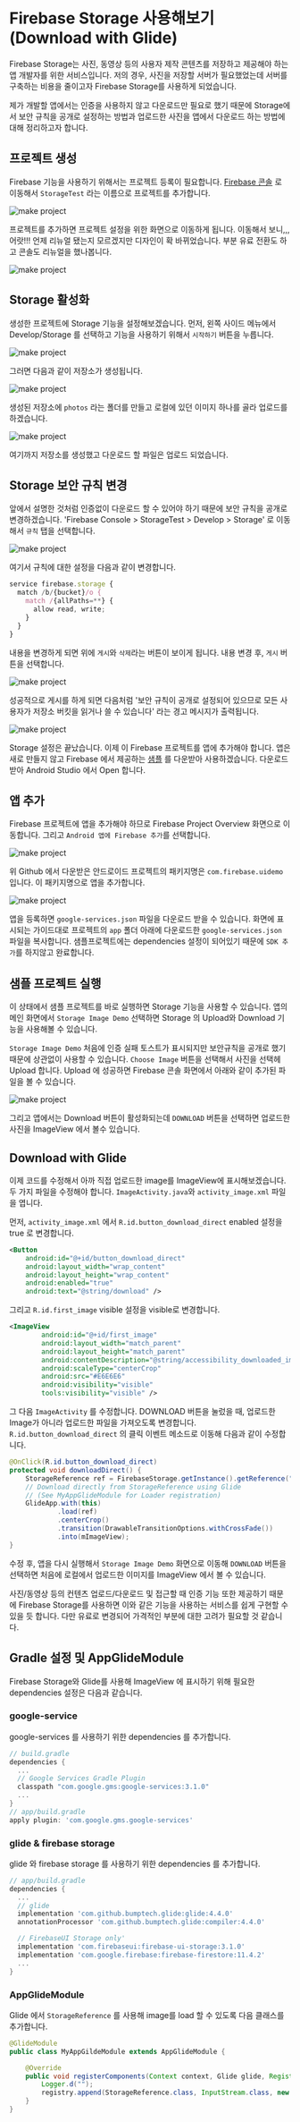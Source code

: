 # Firebase Storage 사용해보기 (Download with Glide)
Firebase Storage는 사진, 동영상 등의 사용자 제작 콘텐츠를 저장하고 제공해야 하는
앱 개발자를 위한 서비스입니다. 저의 경우, 사진을 저장할 서버가 필요했었는데
서버를 구축하는 비용을 줄이고자 Firebase Storage를 사용하게 되었습니다.

제가 개발할 앱에서는 인증을 사용하지 않고 다운로드만 필요로 했기 때문에
Storage에서 보안 규칙을 공개로 설정하는 방법과 업로드한 사진을 앱에서 다운로드 하는
방법에 대해 정리하고자 합니다.


## 프로젝트 생성
Firebase 기능을 사용하기 위해서는 프로젝트 등록이 필요합니다.
[Firebase 콘솔](https://console.firebase.google.com) 로 이동해서 `StorageTest`
라는 이름으로 프로젝트를 추가합니다.

![make project](https://github.com/amuyu/TIL/blob/master/blog/img/firebase_storage/1.png?raw=true)

프로젝트를 추가하면 프로젝트 설정을 위한 화면으로 이동하게 됩니다.
이동해서 보니,,, 어랏!!! 언제 리뉴얼 됐는지 모르겠지만 디자인이 확 바뀌었습니다.
부분 유료 전환도 하고 콘솔도 리뉴얼을 했나봅니다.

![make project](https://github.com/amuyu/TIL/blob/master/blog/img/firebase_storage/2.png?raw=true)


## Storage 활성화
생성한 프로젝트에 Storage 기능을 설정해보겠습니다.
먼저, 왼쪽 사이드 메뉴에서 Develop/Storage 를 선택하고 기능을 사용하기 위해서 `시작하기` 버튼을 누릅니다.

![make project](https://github.com/amuyu/TIL/blob/master/blog/img/firebase_storage/3.png?raw=true)

그러면 다음과 같이 저장소가 생성됩니다.

![make project](https://github.com/amuyu/TIL/blob/master/blog/img/firebase_storage/4.png?raw=true)

생성된 저장소에 `photos` 라는 폴더를 만들고 로컬에 있던 이미지 하나를 골라 업로드를 하겠습니다.

![make project](https://github.com/amuyu/TIL/blob/master/blog/img/firebase_storage/5.png?raw=true)

여기까지 저장소를 생성했고 다운로드 할 파일은 업로드 되었습니다.

## Storage 보안 규칙 변경
앞에서 설명한 것처럼 인증없이 다운로드 할 수 있어야 하기 때문에 보안 규칙을 공개로 변경하겠습니다.
'Firebase Console > StorageTest > Develop > Storage' 로 이동해서 `규칙` 탭을 선택합니다.

![make project](https://github.com/amuyu/TIL/blob/master/blog/img/firebase_storage/6.png?raw=true)

여기서 규칙에 대한 설정을 다음과 같이 변경합니다.

```javascript
service firebase.storage {
  match /b/{bucket}/o {
    match /{allPaths=**} {
      allow read, write;
    }
  }
}
```

내용을 변경하게 되면 위에 `게시`와 `삭제`라는 버튼이 보이게 됩니다. 내용 변경 후, `게시` 버튼을 선택합니다.

![make project](https://github.com/amuyu/TIL/blob/master/blog/img/firebase_storage/7.png?raw=true)

성공적으로 게시를 하게 되면 다음처럼 '보안 규칙이 공개로 설정되어 있으므로 모든 사용자가 저장소 버킷을 읽거나 쓸 수 있습니다'
라는 경고 메시지가 출력됩니다.

![make project](https://github.com/amuyu/TIL/blob/master/blog/img/firebase_storage/8.png?raw=true)

Storage 설정은 끝났습니다. 이제 이 Firebase 프로젝트를 앱에 추가해야 합니다.
앱은 새로 만들지 않고 Firebase 에서 제공하는 [샘플](https://github.com/firebase/FirebaseUI-Android) 를
다운받아 사용하겠습니다. 다운로드 받아 Android Studio 에서 Open 합니다.

## 앱 추가
Firebase 프로젝트에 앱을 추가해야 하므로 Firebase Project Overview 화면으로 이동합니다.
그리고 `Android 앱에 Firebase 추가`를 선택합니다.

![make project](https://github.com/amuyu/TIL/blob/master/blog/img/firebase_storage/2.png?raw=true)

위 Github 에서 다운받은 안드로이드 프로젝트의 패키지명은 `com.firebase.uidemo` 입니다.
이 패키지명으로 앱을 추가합니다.

![make project](https://github.com/amuyu/TIL/blob/master/blog/img/firebase_storage/9.png?raw=true)

앱을 등록하면 `google-services.json` 파일을 다운로드 받을 수 있습니다. 화면에 표시되는 가이드대로
프로젝트의 `app` 폴더 아래에 다운로드한 `google-services.json` 파일을 복사합니다.
샘플프로젝트에는 dependencies 설정이 되어있기 때문에 `SDK 추가`를 하지않고 완료합니다.

## 샘플 프로젝트 실행
이 상태에서 샘플 프로젝트를 바로 실행하면 Storage 기능을 사용할 수 있습니다.
앱의 메인 화면에서 `Storage Image Demo` 선택하면 Storage 의 Upload와 Download 기능을 사용해볼 수 있습니다.

`Storage Image Demo` 처음에 인증 실패 토스트가 표시되지만 보안규칙을 공개로 했기 때문에
상관없이 사용할 수 있습니다. `Choose Image` 버튼을 선택해서 사진을 선택헤 Upload 합니다.
Upload 에 성공하면 Firebase 콘솔 화면에서 아래와 같이 추가된 파일을 볼 수 있습니다.

![make project](https://github.com/amuyu/TIL/blob/master/blog/img/firebase_storage/10.png?raw=true)

그리고 앱에서는 Download 버튼이 활성화되는데 `DOWNLOAD` 버튼을 선택하면 업로드한 사진을 ImageView
에서 볼수 있습니다.

## Download with Glide
이제 코드를 수정해서 아까 직접 업로드한 image를 ImageView에 표시해보겠습니다.
두 가지 파일을 수정해야 합니다. `ImageActivity.java`와 `activity_image.xml` 파일을 엽니다.

먼저, `activity_image.xml` 에서 `R.id.button_download_direct` enabled 설정을 true 로 변경합니다.

```xml
<Button
    android:id="@+id/button_download_direct"
    android:layout_width="wrap_content"
    android:layout_height="wrap_content"
    android:enabled="true"
    android:text="@string/download" />
```

그리고 `R.id.first_image` visible 설정을 visible로 변경합니다.

```xml
<ImageView
        android:id="@+id/first_image"
        android:layout_width="match_parent"
        android:layout_height="match_parent"
        android:contentDescription="@string/accessibility_downloaded_image"
        android:scaleType="centerCrop"
        android:src="#E6E6E6"
        android:visibility="visible"
        tools:visibility="visible" />
```

그 다음 `ImageActivity` 를 수정합니다. DOWNLOAD 버튼을 눌렀을 때, 업로드한 Image가 아니라
업로드한 파일을 가져오도록 변경합니다. `R.id.button_download_direct` 의 클릭 이벤트 메소드로
이동해 다음과 같이 수정합니다.

```java
@OnClick(R.id.button_download_direct)
protected void downloadDirect() {
    StorageReference ref = FirebaseStorage.getInstance().getReference("photos/road.png");
    // Download directly from StorageReference using Glide
    // (See MyAppGlideModule for Loader registration)
    GlideApp.with(this)
            .load(ref)
            .centerCrop()
            .transition(DrawableTransitionOptions.withCrossFade())
            .into(mImageView);
}
```

수정 후, 앱을 다시 실행해서 `Storage Image Demo` 화면으로 이동해 `DOWNLOAD` 버튼을 선택하면
처음에 로컬에서 업로드한 이미지를 ImageView 에서 볼 수 있습니다.

사진/동영상 등의 컨텐츠 업로드/다운로드 및 접근할 때 인증 기능 또한 제공하기 때문에
Firebase Storage를 사용하면 이와 같은 기능을 사용하는 서비스를 쉽게 구현할 수 있을 듯 합니다.
다만 유료로 변경되어 가격적인 부분에 대한 고려가 필요할 것 같습니다.

## Gradle 설정 및 AppGlideModule
Firebase Storage와 Glide를 사용해 ImageView 에 표시하기 위해
필요한 dependencies 설정은 다음과 같습니다.

### google-service
google-services 를 사용하기 위한 dependencies 를 추가합니다.
```groovy
// build.gradle
dependencies {
  ...
  // Google Services Gradle Plugin
  classpath "com.google.gms:google-services:3.1.0"
  ...
}
// app/build.gradle
apply plugin: 'com.google.gms.google-services'
```

### glide & firebase storage
glide 와 firebase storage 를 사용하기 위한 dependencies 를 추가합니다.
```groovy
// app/build.gradle
dependencies {
  ...
  // glide
  implementation 'com.github.bumptech.glide:glide:4.4.0'
  annotationProcessor 'com.github.bumptech.glide:compiler:4.4.0'

  // FirebaseUI Storage only'
  implementation 'com.firebaseui:firebase-ui-storage:3.1.0'
  implementation 'com.google.firebase:firebase-firestore:11.4.2'
  ...
}
```

### AppGlideModule
Glide 에서 `StorageReference` 를 사용해 image를 load 할 수 있도록
다음 클래스를 추가합니다.
```java
@GlideModule
public class MyAppGildeModule extends AppGlideModule {

    @Override
    public void registerComponents(Context context, Glide glide, Registry registry) {
        Logger.d("");
        registry.append(StorageReference.class, InputStream.class, new FirebaseImageLoader.Factory());
    }
}
```
